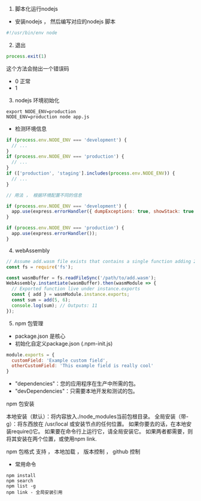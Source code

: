 1. 脚本化运行nodejs

- 安装nodejs ， 然后编写对应的nodejs 脚本
```bash
#!/usr/bin/env node
```

2. 退出

```javascript
process.exit(1)
```
这个方法会抛出一个错误码

- 0 正常
- 1 

3. nodejs 环境初始化

```
export NODE_ENV=production
NODE_ENV=production node app.js
```

- 检测环境信息

```js
if (process.env.NODE_ENV === 'development') {
  // ...
}
if (process.env.NODE_ENV === 'production') {
  // ...
}
if (['production', 'staging'].includes(process.env.NODE_ENV)) {
  // ...
}

// 用法 ， 根据环境配置不同的信息

if (process.env.NODE_ENV === 'development') {
  app.use(express.errorHandler({ dumpExceptions: true, showStack: true }));
}

if (process.env.NODE_ENV === 'production') {
  app.use(express.errorHandler());
}

```
4. webAssembly

```js
// Assume add.wasm file exists that contains a single function adding 2 provided arguments
const fs = require('fs');

const wasmBuffer = fs.readFileSync('/path/to/add.wasm');
WebAssembly.instantiate(wasmBuffer).then(wasmModule => {
  // Exported function live under instance.exports
  const { add } = wasmModule.instance.exports;
  const sum = add(5, 6);
  console.log(sum); // Outputs: 11
});

```

5. npm 包管理

- package.json 是核心
- 初始化自定义package.json (.npm-init.js)

```js
module.exports = {
  customField: 'Example custom field',
  otherCustomField: 'This example field is really cool'
}
```

- "dependencies"：您的应用程序在生产中所需的包。
- "devDependencies"：只需要本地开发和测试的包。


npm 包安装

本地安装（默认）：将内容放入./node_modules当前包根目录。
全局安装（带-g）：将东西放在 /usr/local 或安装节点的任何位置。
如果你要去的话，在本地安装require()它。
如果要在命令行上运行它，请全局安装它。
如果两者都需要，则将其安装在两个位置，或使用npm link.

npm 包格式 
支持 ， 本地加载 ， 版本控制 ， github 控制


- 常用命令

```
npm install 
npm search
npm list -g
npm link - 全局安装引用
```


